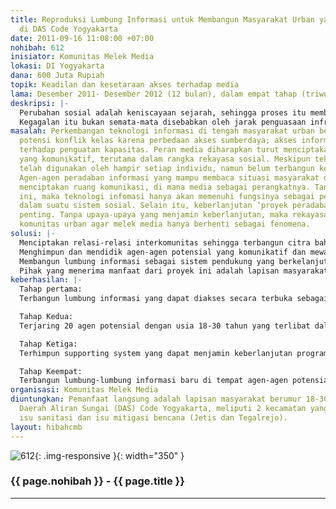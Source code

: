 ```yaml
---
title: Reproduksi Lumbung Informasi untuk Membangun Masyarakat Urban yang Komunikatif
  di DAS Code Yogyakarta
date: 2011-09-16 11:08:00 +07:00
nohibah: 612
inisiator: Komunitas Melek Media
lokasi: DI Yogyakarta
dana: 600 Juta Rupiah
topik: Keadilan dan kesetaraan akses terhadap media
lama: Desember 2011- Desember 2012 (12 bulan), dalam empat tahap (triwulan).
deskripsi: |-
  Perubahan sosial adalah keniscayaan sejarah, sehingga proses itu membutuhkan rekayasa sosial. Perubahan sosial, dalam konteks modernisasi, memerlukan prasyarat berupa perubahan perspektif masyarakat terhadap diri dan lingkungannya. Perubahan perspektif tersebut hanya mungkin terjadi ketika masyarakat mampu menerima, mengolah, dan menggunakan informasi. Media berperan dalam mengubah perspektif masyarakat untuk rekayasa sosial. Media bekerja dalam ranah kesadaran. Artinya, jika sebuah rekayasa sosial melalui media tidak sampai mengubah kesadaran masyarakat secara signifikans, berarti media telah gagal menjalankan fungsinya sebagai agen peradaban informasi.
  Kegagalan itu bukan semata-mata disebabkan oleh jarak penguasaan infrastruktur antara masyarakat melek media dengan masyarakat yang belum terjangkau media, tetapi juga oleh ketidakpahaman agen-agen peradaban informasi pada kondisi masyarakat yang sesungguhnya, terutama masyarakat yang dikategorikan belum melek media. Jika hal ini tak disadari oleh agen-agen peradaban informasi, maka jarak sosial antara kedua kategori masyarakat tersebut masih terus terpelihara. Selama ini, kapasitas agen-agen peradaban yang memadai untuk menjembatani modernisasi adalah kelas menengah, atau setidaknya kaum terpelajar. Tetapi, tidak menutup kemungkinan terjadi kesetaraan kapasitas antara kedua golongan masyarakat itu, hanya saja dibutuhkan waktu lebih lama karena terjadi perbenturan kebudayaan mengingat modernisasi sesungguhnya berada dalam wilayah psikologi sosial.
masalah: Perkembangan teknologi informasi di tengah masyarakat urban belum mengeliminasi
  potensi konflik kelas karena perbedaan akses sumberdaya; akses informasi; dan akses
  terhadap penguatan kapasitas. Peran media diharapkan turut menciptakan masyarakat
  yang komunikatif, terutama dalam rangka rekayasa sosial. Meskipun teknologi informasi
  telah digunakan oleh hampir setiap individu, namun belum terbangun kesadaran kolektif.
  Agen-agen peradaban informasi yang mampu membaca situasi masyarakat dibutuhkan untuk
  menciptakan ruang komunikasi, di mana media sebagai perangkatnya. Tanpa kapasitas
  ini, maka teknologi infomasi hanya akan memenuhi fungsinya sebagai perangkat keras
  dalam suatu sistem sosial. Selain itu, keberlanjutan ‘proyek peradaban’ ini menjadi
  penting. Tanpa upaya-upaya yang menjamin keberlanjutan, maka rekayasa sosial untuk
  komunitas urban agar melek media hanya berhenti sebagai fenomena.
solusi: |-
  Menciptakan relasi-relasi interkomunitas sehingga terbangun citra bahwa penguasaan terhadap media merupakan kebutuhan bersama dalam menjawab kebutuhan-kebutuhan masyarakat setempat.
  Menghimpun dan mendidik agen-agen potensial yang komunikatif dan mewakili kepentingan komunitas.
  Membangun lumbung informasi sebagai sistem pendukung yang berkelanjutan.
  Pihak yang menerima manfaat dari proyek ini adalah lapisan masyarakat berumur 18-30 tahun, di Daerah Aliran Sungai (DAS) Code Yogyakarta, meliputi 2 kecamatan yang kental dengan isu sanitasi dan isu mitigasi bencana (Jetis dan Tegalrejo).
keberhasilan: |-
  Tahap pertama:
  Terbangun lumbung informasi yang dapat diakses secara terbuka sebagai habitat awal, berupa tempat dengan sarana 3-5 perangkat komputer yang dapat terhubung dengan dunia maya.

  Tahap Kedua:
  Terjaring 20 agen potensial dengan usia 18-30 tahun yang terlibat dalam aktivitas belajar bersama secara rutin (hingga tahap keempat program ini) disertai penugasan lapangan di tempat masing-masing.

  Tahap Ketiga:
  Terhimpun supporting system yang dapat menjamin keberlanjutan program.

  Tahap Keempat:
  Terbangun lumbung-lumbung informasi baru di tempat agen-agen potensial itu berasal dan beraktivitas sehari-hari.
organisasi: Komunitas Melek Media
diuntungkan: Pemanfaat langsung adalah lapisan masyarakat berumur 18-30 tahun, di
  Daerah Aliran Sungai (DAS) Code Yogyakarta, meliputi 2 kecamatan yang kental dengan
  isu sanitasi dan isu mitigasi bencana (Jetis dan Tegalrejo).
layout: hibahcmb
---
```


![612](/static/img/hibahcmb/612.png){: .img-responsive }{: width="350" }

### {{ page.nohibah }} - {{ page.title }}

---
